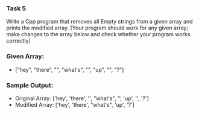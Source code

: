 ### Task 5

Write a Cpp program that removes all Empty strings from a given array and prints the modified array. [Your program should work for any given array; make changes to the array below and check whether your program works correctly]

### Given Array:

- ["hey", "there", "", "what's", "", "up", "", "?"]

### Sample Output:

- Original Array: ['hey', 'there', '', "what's", '', 'up', '', '?']
- Modified Array: ['hey', 'there', "what's", 'up', '?']
